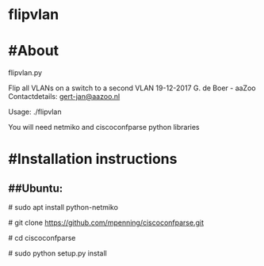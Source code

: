 # flipvlan

#About
=====
flipvlan.py

Flip all VLANs on a switch to a second VLAN
19-12-2017 G. de Boer - aaZoo 
Contactdetails: gert-jan@aazoo.nl

Usage: ./flipvlan <IP of switch> <original VLAN> <new VLAN>

You will need netmiko and ciscoconfparse python libraries

#Installation instructions
=========================

##Ubuntu:
-------
\# sudo apt install python-netmiko

\# git clone https://github.com/mpenning/ciscoconfparse.git

\# cd ciscoconfparse

\# sudo python setup.py install

